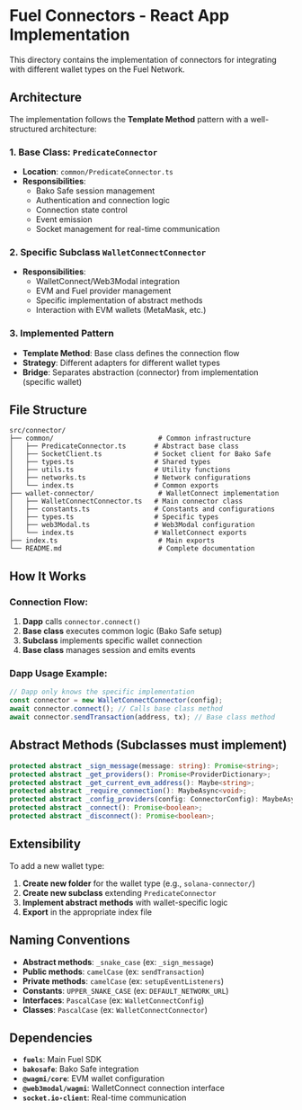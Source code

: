 # Fuel Connectors - React App Implementation

This directory contains the implementation of connectors for integrating with different wallet types on the Fuel Network.

## Architecture

The implementation follows the **Template Method** pattern with a well-structured architecture:

### 1. **Base Class: `PredicateConnector`**
- **Location**: `common/PredicateConnector.ts`
- **Responsibilities**:
  - Bako Safe session management
  - Authentication and connection logic
  - Connection state control
  - Event emission
  - Socket management for real-time communication

### 2. **Specific Subclass `WalletConnectConnector`**
- **Responsibilities**:
  - WalletConnect/Web3Modal integration
  - EVM and Fuel provider management
  - Specific implementation of abstract methods
  - Interaction with EVM wallets (MetaMask, etc.)

### 3. **Implemented Pattern**
- **Template Method**: Base class defines the connection flow
- **Strategy**: Different adapters for different wallet types
- **Bridge**: Separates abstraction (connector) from implementation (specific wallet)

## File Structure

```
src/connector/
├── common/                          # Common infrastructure
│   ├── PredicateConnector.ts       # Abstract base class
│   ├── SocketClient.ts             # Socket client for Bako Safe
│   ├── types.ts                    # Shared types
│   ├── utils.ts                    # Utility functions
│   ├── networks.ts                 # Network configurations
│   └── index.ts                    # Common exports
├── wallet-connector/                # WalletConnect implementation
│   ├── WalletConnectConnector.ts   # Main connector class
│   ├── constants.ts                # Constants and configurations
│   ├── types.ts                    # Specific types
│   ├── web3Modal.ts                # Web3Modal configuration
│   └── index.ts                    # WalletConnect exports
├── index.ts                         # Main exports
└── README.md                        # Complete documentation
```

## How It Works

### **Connection Flow:**
1. **Dapp** calls `connector.connect()`
2. **Base class** executes common logic (Bako Safe setup)
3. **Subclass** implements specific wallet connection
4. **Base class** manages session and emits events

### **Dapp Usage Example:**
```typescript
// Dapp only knows the specific implementation
const connector = new WalletConnectConnector(config);
await connector.connect(); // Calls base class method
await connector.sendTransaction(address, tx); // Base class method
```

## Abstract Methods (Subclasses must implement)

```typescript
protected abstract _sign_message(message: string): Promise<string>;
protected abstract _get_providers(): Promise<ProviderDictionary>;
protected abstract _get_current_evm_address(): Maybe<string>;
protected abstract _require_connection(): MaybeAsync<void>;
protected abstract _config_providers(config: ConnectorConfig): MaybeAsync<void>;
protected abstract _connect(): Promise<boolean>;
protected abstract _disconnect(): Promise<boolean>;
```

## Extensibility

To add a new wallet type:

1. **Create new folder** for the wallet type (e.g., `solana-connector/`)
2. **Create new subclass** extending `PredicateConnector`
3. **Implement abstract methods** with wallet-specific logic
4. **Export** in the appropriate index file

## Naming Conventions

- **Abstract methods**: `_snake_case` (ex: `_sign_message`)
- **Public methods**: `camelCase` (ex: `sendTransaction`)
- **Private methods**: `camelCase` (ex: `setupEventListeners`)
- **Constants**: `UPPER_SNAKE_CASE` (ex: `DEFAULT_NETWORK_URL`)
- **Interfaces**: `PascalCase` (ex: `WalletConnectConfig`)
- **Classes**: `PascalCase` (ex: `WalletConnectConnector`)

## Dependencies

- **`fuels`**: Main Fuel SDK
- **`bakosafe`**: Bako Safe integration
- **`@wagmi/core`**: EVM wallet configuration
- **`@web3modal/wagmi`**: WalletConnect connection interface
- **`socket.io-client`**: Real-time communication

